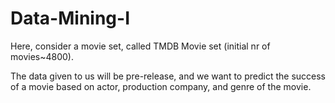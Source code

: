 # Data-Mining-I
Here, consider a movie set, called TMDB Movie set (initial nr of movies~4800).

The data given to us will be pre-release, and we want to predict the success of a movie based on actor, production company, and genre of the movie.
